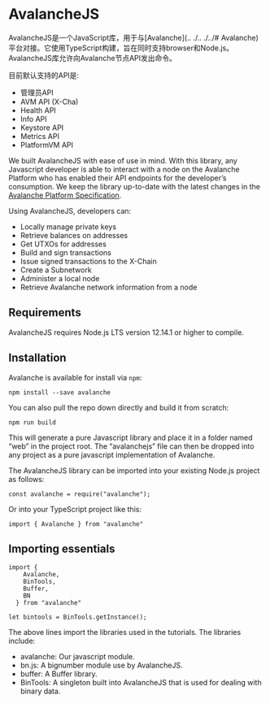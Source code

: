 # AvalancheJS

AvalancheJS是一个JavaScript库，用于与[Avalanche](.. ./.. ./../# Avalanche)平台对接。它使用TypeScript构建，旨在同时支持browser和Node.js。AvalancheJS库允许向Avalanche节点API发出命令。

目前默认支持的API是:

* 管理员API
* AVM API \(X-Cha\)
* Health API
* Info API
* Keystore API
* Metrics API
* PlatformVM API

We built AvalancheJS with ease of use in mind. With this library, any Javascript developer is able to interact with a node on the Avalanche Platform who has enabled their API endpoints for the developer’s consumption. We keep the library up-to-date with the latest changes in the [Avalanche Platform Specification](https://docs.avax.network/).

Using AvalancheJS, developers can:

* Locally manage private keys
* Retrieve balances on addresses
* Get UTXOs for addresses
* Build and sign transactions
* Issue signed transactions to the X-Chain
* Create a Subnetwork
* Administer a local node
* Retrieve Avalanche network information from a node

## Requirements

AvalancheJS requires Node.js LTS version 12.14.1 or higher to compile.

## Installation

Avalanche is available for install via `npm`:

`npm install --save avalanche`

You can also pull the repo down directly and build it from scratch:

`npm run build`

This will generate a pure Javascript library and place it in a folder named “web” in the project root. The “avalanchejs” file can then be dropped into any project as a pure javascript implementation of Avalanche.

The AvalancheJS library can be imported into your existing Node.js project as follows:

```text
const avalanche = require("avalanche");
```

Or into your TypeScript project like this:

```text
import { Avalanche } from "avalanche"
```

## Importing essentials

```text
import {
    Avalanche,
    BinTools,
    Buffer,
    BN
  } from "avalanche"

let bintools = BinTools.getInstance();
```

The above lines import the libraries used in the tutorials. The libraries include:

* avalanche: Our javascript module.
* bn.js: A bignumber module use by AvalancheJS.
* buffer: A Buffer library.
* BinTools: A singleton built into AvalancheJS that is used for dealing with binary data.

<!--stackedit_data:
eyJoaXN0b3J5IjpbLTc4MDI3MjM3XX0=
-->
